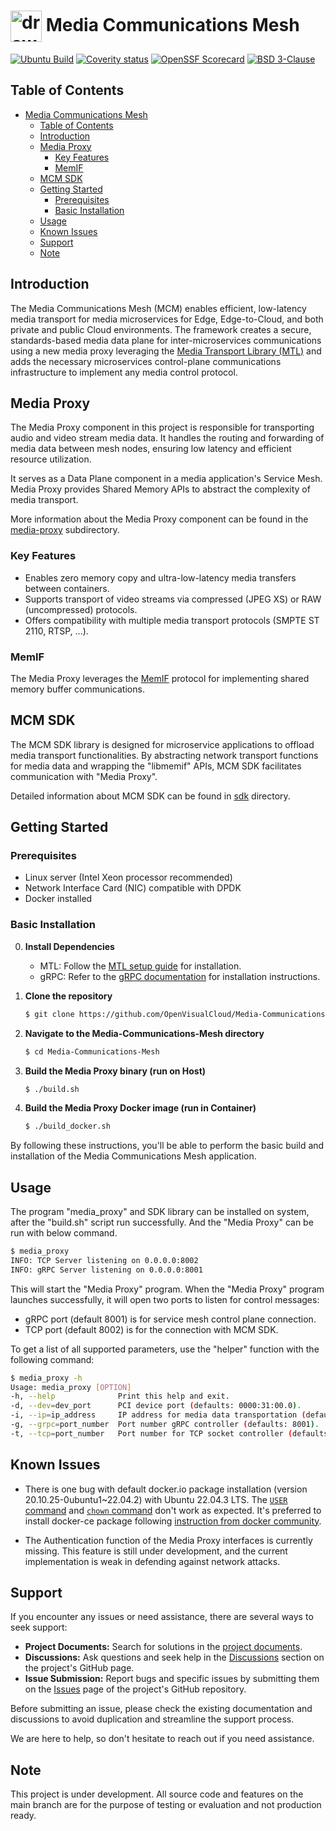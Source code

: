 # <img align="center" src="img/logo.png" alt="drawing" height="50"/> Media Communications Mesh

[![Ubuntu Build](https://github.com/OpenVisualCloud/Media-Communications-Mesh/actions/workflows/ubuntu-build.yml/badge.svg)](https://github.com/OpenVisualCloud/Media-Communications-Mesh/actions/workflows/ubuntu-build.yml)
[![Coverity status](https://scan.coverity.com/projects/30272/badge.svg?flat=1)](https://scan.coverity.com/projects/media-communications-mesh)
[![OpenSSF Scorecard](https://api.securityscorecards.dev/projects/github.com/OpenVisualCloud/Media-Communications-Mesh/badge)](https://securityscorecards.dev/viewer/?uri=github.com/OpenVisualCloud/Media-Communications-Mesh)
[![BSD 3-Clause][license-img]][license]

## Table of Contents
- [ Media Communications Mesh](#-media-communications-mesh)
  - [Table of Contents](#table-of-contents)
  - [Introduction](#introduction)
  - [Media Proxy](#media-proxy)
    - [Key Features](#key-features)
    - [MemIF](#memif)
  - [MCM SDK](#mcm-sdk)
  - [Getting Started](#getting-started)
    - [Prerequisites](#prerequisites)
    - [Basic Installation](#basic-installation)
  - [Usage](#usage)
  - [Known Issues](#known-issues)
  - [Support](#support)
  - [Note](#note)

## Introduction

The Media Communications Mesh (MCM) enables efficient, low-latency media transport for media microservices for Edge, Edge-to-Cloud, and both private and public Cloud environments. The framework creates a secure, standards-based media data plane for inter-microservices communications using a new media proxy leveraging the [Media Transport Library (MTL)](https://github.com/OpenVisualCloud/Media-Transport-Library) and adds the necessary microservices control-plane communications infrastructure to implement any media control protocol.

## Media Proxy

The Media Proxy component in this project is responsible for transporting audio and video stream media data. It handles the routing and forwarding of media data between mesh nodes, ensuring low latency and efficient resource utilization.

It serves as a Data Plane component in a media application's Service Mesh. Media Proxy provides Shared Memory APIs to abstract the complexity of media transport.

More information about the Media Proxy component can be found in the [media-proxy](media-proxy) subdirectory.

### Key Features

- Enables zero memory copy and ultra-low-latency media transfers between containers.
- Supports transport of video streams via compressed (JPEG XS) or RAW (uncompressed) protocols.
- Offers compatibility with multiple media transport protocols (SMPTE ST 2110, RTSP, ...).

### MemIF

The Media Proxy leverages the [MemIF](https://s3-docs.fd.io/vpp/24.02/interfacing/libmemif/index.html) protocol for implementing shared memory buffer communications.

## MCM SDK

The MCM SDK library is designed for microservice applications to offload media transport functionalities. By abstracting network transport functions for media data and wrapping the "libmemif" APIs, MCM SDK facilitates communication with "Media Proxy".

Detailed information about MCM SDK can be found in [sdk](sdk) directory.

## Getting Started

### Prerequisites

- Linux server (Intel Xeon processor recommended)
- Network Interface Card (NIC) compatible with DPDK
- Docker installed

### Basic Installation

0. **Install Dependencies**
    - MTL: Follow the [MTL setup guide](https://github.com/OpenVisualCloud/Media-Transport-Library/blob/main/doc/build.md) for installation.
    - gRPC: Refer to the [gRPC documentation](https://grpc.io/docs/languages/cpp/quickstart/) for installation instructions.

1. **Clone the repository**
   ```sh
   $ git clone https://github.com/OpenVisualCloud/Media-Communications-Mesh.git
   ```

2. **Navigate to the Media-Communications-Mesh directory**
    ```sh
    $ cd Media-Communications-Mesh
    ```

3. **Build the Media Proxy binary (run on Host)**
    ```sh
    $ ./build.sh
    ```

4. **Build the Media Proxy Docker image (run in Container)**
    ```sh
    $ ./build_docker.sh
    ```

By following these instructions, you'll be able to perform the basic build and installation of the Media Communications Mesh application.

## Usage

The program "media_proxy" and SDK library can be installed on system, after the "build.sh" script run successfully.
And the "Media Proxy" can be run with below command.

```bash
$ media_proxy
INFO: TCP Server listening on 0.0.0.0:8002
INFO: gRPC Server listening on 0.0.0.0:8001
```

This will start the "Media Proxy" program. When the "Media Proxy" program launches successfully, it will open two ports to listen for control messages:
- gRPC port (default 8001) is for service mesh control plane connection.
- TCP port (default 8002) is for the connection with MCM SDK.

To get a list of all supported parameters, use the "helper" function with the following command:

```bash
$ media_proxy -h
Usage: media_proxy [OPTION]
-h, --help              Print this help and exit.
-d, --dev=dev_port      PCI device port (defaults: 0000:31:00.0).
-i, --ip=ip_address     IP address for media data transportation (defaults: 192.168.96.1).
-g, --grpc=port_number  Port number gRPC controller (defaults: 8001).
-t, --tcp=port_number   Port number for TCP socket controller (defaults: 8002).
```

## Known Issues

- There is one bug with default docker.io package installation (version 20.10.25-0ubuntu1~22.04.2) with Ubuntu 22.04.3 LTS. The [`USER` command](https://github.com/moby/moby/issues/46355) and [`chown` command](https://github.com/moby/moby/issues/46161) don't work as expected. It's preferred to install docker-ce package following [instruction from docker community](https://docs.docker.com/engine/install/ubuntu/).

- The Authentication function of the Media Proxy interfaces is currently missing. This feature is still under development, and the current implementation is weak in defending against network attacks.

## Support

If you encounter any issues or need assistance, there are several ways to seek support:

- **Project Documents:** Search for solutions in the [project documents](https://github.com/OpenVisualCloud/Media-Communications-Mesh/tree/main/docs).
- **Discussions:** Ask questions and seek help in the [Discussions](https://github.com/OpenVisualCloud/Media-Communications-Mesh/discussions/categories/q-a) section on the project's GitHub page.
- **Issue Submission:** Report bugs and specific issues by submitting them on the [Issues](https://github.com/OpenVisualCloud/Media-Communications-Mesh/issues) page of the project's GitHub repository.

Before submitting an issue, please check the existing documentation and discussions to avoid duplication and streamline the support process.

We are here to help, so don't hesitate to reach out if you need assistance.

## Note

This project is under development.
All source code and features on the main branch are for the purpose of testing or evaluation and not production ready.

<!-- References -->
[license-img]: https://img.shields.io/badge/License-BSD_3--Clause-blue.svg
[license]: https://opensource.org/license/bsd-3-clause
